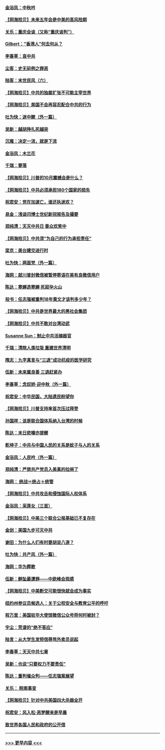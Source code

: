 #### [金浴凤：中秋吟](../pages/nsc993/n12441773.md?t=09301851) 
#### [【网海拾贝】未来五年会是中美的高风险期](../pages/nsc993/n12440760.md?t=09301851) 
#### [关乐：重庆会谈（又称“重庆谈判”）](../pages/nsc993/n12437525.md?t=09301851) 
#### [Gilbert：“香港人”何去何从？](../pages/nsc993/n12435894.md?t=09301851) 
#### [李春草：哀中共](../pages/nsc993/n12435874.md?t=09301851) 
#### [尘客：史无前例之罪恶](../pages/nsc993/n12435762.md?t=09301851) 
#### [陆客：末世民风（六）](../pages/nsc993/n12435354.md?t=09301851) 
#### [【网海拾贝】中共的独裁扩张不可能主宰世界](../pages/nsc993/n12435151.md?t=09301851) 
#### [【网海拾贝】美国不会再容忍配合中共的行为](../pages/nsc993/n12433808.md?t=09301851) 
#### [吐为快：迷中醒（外一篇）](../pages/nsc993/n12433585.md?t=09301851) 
#### [吴新：越胡挣扎死越突](../pages/nsc993/n12433562.md?t=09301851) 
#### [沉雁：决定一流，就是下流](../pages/nsc993/n12432128.md?t=09301851) 
#### [金浴凤：木兰花](../pages/nsc993/n12432124.md?t=09301851) 
#### [千瑞：寥落](../pages/nsc993/n12432071.md?t=09301851) 
#### [【网海拾贝】川普的10月震撼会是什么？](../pages/nsc993/n12431624.md?t=09301851) 
#### [【网海拾贝】中共必须承担180个国家的损失](../pages/nsc993/n12428893.md?t=09301851) 
#### [祝君安：党在加速亡，谁还执迷欢？](../pages/nsc993/n12428652.md?t=09301851) 
#### [易金：浅谈闫博士世纪新冠报告及撮要](../pages/nsc993/n12426822.md?t=09301851) 
#### [郑纯清：天灭中共日 善众欢笑中](../pages/nsc993/n12426784.md?t=09301851) 
#### [【网海拾贝】中共须“为自己的行为承担责任”](../pages/nsc993/n12426067.md?t=09301851) 
#### [梁京：美台建交进行时](../pages/nsc993/n12424066.md?t=09301851) 
#### [吐为快：两面党（外一篇）](../pages/nsc993/n12424043.md?t=09301851) 
#### [海网：就川普封微信被暂停寄语在美有良微信用户](../pages/nsc993/n12424021.md?t=09301851) 
#### [陈达：寒蝉造寒蝉 死寂孕火山](../pages/nsc993/n12423958.md?t=09301851) 
#### [投书：任志强被重判18年黄文才该判多少年？](../pages/nsc993/n12423672.md?t=09301851) 
#### [【网海拾贝】中共是世界最大的黑社会集团](../pages/nsc993/n12423543.md?t=09301851) 
#### [【网海拾贝】中共不敢对台湾动武](../pages/nsc993/n12421418.md?t=09301851) 
#### [Susanne Sun：制止中共活摘器官](../pages/nsc993/n12419654.md?t=09301851) 
#### [千瑞：清除人类垃圾 重建世界清明](../pages/nsc993/n12419414.md?t=09301851) 
#### [隋志：九字真言与“三退”成功抗疫的医学研究](../pages/nsc993/n12419248.md?t=09301851) 
#### [伍新：未来属良善 三退赶紧办](../pages/nsc993/n12418496.md?t=09301851) 
#### [李春草：念奴娇·迎中秋（外一篇）](../pages/nsc993/n12418465.md?t=09301851) 
#### [祝君安：中华民国，大陆遗民盼望你](../pages/nsc993/n12418089.md?t=09301851) 
#### [【网海拾贝】川普支持率首次压过拜登](../pages/nsc993/n12418050.md?t=09301851) 
#### [孙国祥：该是联合国体系纳入台湾的时候](../pages/nsc993/n12417369.md?t=09301851) 
#### [陈达：末日悲嚎亦提醒](../pages/nsc993/n12416736.md?t=09301851) 
#### [乾坤子：中共与中国人民的关系是蚊子与人的关系](../pages/nsc993/n12416632.md?t=09301851) 
#### [金浴凤：人民吟（外一篇）](../pages/nsc993/n12416567.md?t=09301851) 
#### [郑纯清：严禁共产党员入美真的拉闸了](../pages/nsc993/n12416550.md?t=09301851) 
#### [海网： 统战＝统占＋统管](../pages/nsc993/n12416404.md?t=09301851) 
#### [【网海拾贝】中共攻击和侵蚀国际人权体系](../pages/nsc993/n12416250.md?t=09301851) 
#### [金浴凤：采莲女（三首）](../pages/nsc993/n12415517.md?t=09301851) 
#### [【网海拾贝】中美三个联合公报基础已不复存在](../pages/nsc993/n12415054.md?t=09301851) 
#### [金剑：美国九步可灭中共](../pages/nsc993/n12413183.md?t=09301851) 
#### [谢田：为什么人们有时要胡说八道？](../pages/nsc993/n12411861.md?t=09301851) 
#### [吐为快：共产风（外一篇）](../pages/nsc993/n12411761.md?t=09301851) 
#### [海网：华为葬歌](../pages/nsc993/n12410381.md?t=09301851) 
#### [伍新：醉坠最遭罪——中欧峰会观感](../pages/nsc993/n12410364.md?t=09301851) 
#### [【网海拾贝】中美断交可能很快就会成为事实](../pages/nsc993/n12409495.md?t=09301851) 
#### [纽约州参议员候选人：关于公校安全与教育公平的呼吁](../pages/nsc993/n12409228.md?t=09301851) 
#### [程万里：美国驻华大使馆微信公众号将何时被封？](../pages/nsc993/n12407397.md?t=09301851) 
#### [宇尘：荒谬的“绝不答应”](../pages/nsc993/n12407360.md?t=09301851) 
#### [陆言：从大学生发短信辱骂外卖员说起](../pages/nsc993/n12407285.md?t=09301851) 
#### [李春草：天灭中共七章](../pages/nsc993/n12406988.md?t=09301851) 
#### [吴新：也说“只要权力不要责任”](../pages/nsc993/n12406966.md?t=09301851) 
#### [陈达：重判催众判——任志强案展望](../pages/nsc993/n12404540.md?t=09301851) 
#### [关乐： 皖南事变](../pages/nsc993/n12404288.md?t=09301851) 
#### [【网海拾贝】针对中共美国四大杀器全开](../pages/nsc993/n12404172.md?t=09301851) 
#### [祝君安：风入松‧恶梦醒来是早晨](../pages/nsc993/n12401953.md?t=09301851) 
#### [致世界各国人民和政府的公开信](../pages/nsc993/n12401824.md?t=09301851) 

----
#### [ >>> 更早内容 <<< ](../indexes/nsc993-earlier.md)
